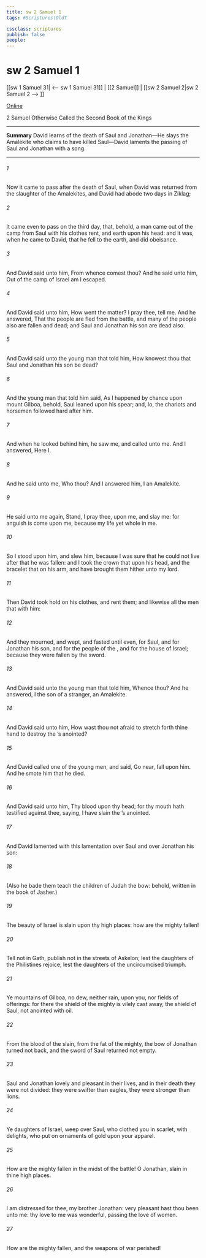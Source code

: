 ```yaml
---
title: sw 2 Samuel 1
tags: #Scriptures\OldT

cssclass: scriptures
publish: false
people:
---
```


# sw 2 Samuel 1
[[sw 1 Samuel 31| <-- sw 1 Samuel 31]] | [[2 Samuel]] | [[sw 2 Samuel 2|sw 2 Samuel 2 --> ]]

[Online](https://churchofjesuschrist.org/study/scriptures/ot/2-sam/1?lang=eng)

2 Samuel
Otherwise Called the Second Book of the Kings

---
__Summary__
David learns of the death of Saul and Jonathan—He slays the Amalekite who claims to have killed Saul—David laments the passing of Saul and Jonathan with a song.

---
###### 1 
Now it came to pass after the death of Saul, when David was returned from the slaughter of the Amalekites, and David had abode two days in Ziklag;

###### 2 
It came even to pass on the third day, that, behold, a man came out of the camp from Saul with his clothes rent, and earth upon his head: and  it was, when he came to David, that he fell to the earth, and did obeisance.

###### 3 
And David said unto him, From whence comest thou? And he said unto him, Out of the camp of Israel am I escaped.

###### 4 
And David said unto him, How went the matter? I pray thee, tell me. And he answered, That the people are fled from the battle, and many of the people also are fallen and dead; and Saul and Jonathan his son are dead also.

###### 5 
And David said unto the young man that told him, How knowest thou that Saul and Jonathan his son be dead?

###### 6 
And the young man that told him said, As I happened by chance upon mount Gilboa, behold, Saul leaned upon his spear; and, lo, the chariots and horsemen followed hard after him.

###### 7 
And when he looked behind him, he saw me, and called unto me. And I answered, Here  I.

###### 8 
And he said unto me, Who  thou? And I answered him, I  an Amalekite.

###### 9 
He said unto me again, Stand, I pray thee, upon me, and slay me: for anguish is come upon me, because my life  yet whole in me.

###### 10 
So I stood upon him, and slew him, because I was sure that he could not live after that he was fallen: and I took the crown that  upon his head, and the bracelet that  on his arm, and have brought them hither unto my lord.

###### 11 
Then David took hold on his clothes, and rent them; and likewise all the men that  with him:

###### 12 
And they mourned, and wept, and fasted until even, for Saul, and for Jonathan his son, and for the people of the , and for the house of Israel; because they were fallen by the sword.

###### 13 
And David said unto the young man that told him, Whence  thou? And he answered, I  the son of a stranger, an Amalekite.

###### 14 
And David said unto him, How wast thou not afraid to stretch forth thine hand to destroy the ’s anointed?

###### 15 
And David called one of the young men, and said, Go near,  fall upon him. And he smote him that he died.

###### 16 
And David said unto him, Thy blood  upon thy head; for thy mouth hath testified against thee, saying, I have slain the ’s anointed.

###### 17 
And David lamented with this lamentation over Saul and over Jonathan his son:

###### 18 
(Also he bade them teach the children of Judah  the bow: behold,  written in the book of Jasher.)

###### 19 
The beauty of Israel is slain upon thy high places: how are the mighty fallen!

###### 20 
Tell  not in Gath, publish  not in the streets of Askelon; lest the daughters of the Philistines rejoice, lest the daughters of the uncircumcised triumph.

###### 21 
Ye mountains of Gilboa,  no dew, neither  rain, upon you, nor fields of offerings: for there the shield of the mighty is vilely cast away, the shield of Saul,  not  anointed with oil.

###### 22 
From the blood of the slain, from the fat of the mighty, the bow of Jonathan turned not back, and the sword of Saul returned not empty.

###### 23 
Saul and Jonathan  lovely and pleasant in their lives, and in their death they were not divided: they were swifter than eagles, they were stronger than lions.

###### 24 
Ye daughters of Israel, weep over Saul, who clothed you in scarlet, with  delights, who put on ornaments of gold upon your apparel.

###### 25 
How are the mighty fallen in the midst of the battle! O Jonathan,  slain in thine high places.

###### 26 
I am distressed for thee, my brother Jonathan: very pleasant hast thou been unto me: thy love to me was wonderful, passing the love of women.

###### 27 
How are the mighty fallen, and the weapons of war perished!


